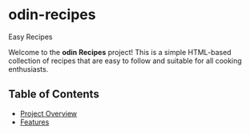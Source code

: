 # odin-recipes
 Easy Recipes  

Welcome to the **odin Recipes** project! This is a simple HTML-based collection of recipes that are easy to follow and suitable for all cooking enthusiasts.  

## Table of Contents  

- [Project Overview](#project-overview)  
- [Features](#features) 